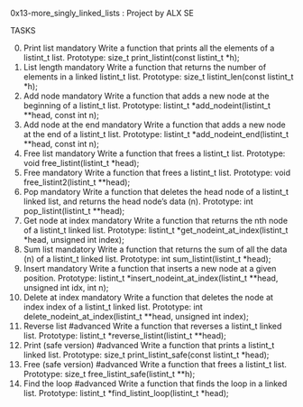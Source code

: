 0x13-more_singly_linked_lists : Project by ALX SE

TASKS

0. Print list
mandatory
Write a function that prints all the elements of a listint_t list.
Prototype: size_t print_listint(const listint_t *h);
1. List length
mandatory
Write a function that returns the number of elements in a linked listint_t list.
Prototype: size_t listint_len(const listint_t *h);
2. Add node
mandatory
Write a function that adds a new node at the beginning of a listint_t list.
Prototype: listint_t *add_nodeint(listint_t **head, const int n);
3. Add node at the end
mandatory
Write a function that adds a new node at the end of a listint_t list.
Prototype: listint_t *add_nodeint_end(listint_t **head, const int n);
4. Free list
mandatory
Write a function that frees a listint_t list.
Prototype: void free_listint(listint_t *head);
5. Free
mandatory
Write a function that frees a listint_t list.
Prototype: void free_listint2(listint_t **head);
6. Pop
mandatory
Write a function that deletes the head node of a listint_t linked list, and returns the head node’s data (n).
Prototype: int pop_listint(listint_t **head);
7. Get node at index
mandatory
Write a function that returns the nth node of a listint_t linked list.
Prototype: listint_t *get_nodeint_at_index(listint_t *head, unsigned int index);
8. Sum list
mandatory
Write a function that returns the sum of all the data (n) of a listint_t linked list.
Prototype: int sum_listint(listint_t *head);
9. Insert
mandatory
Write a function that inserts a new node at a given position.
Prototype: listint_t *insert_nodeint_at_index(listint_t **head, unsigned int idx, int n);
10. Delete at index
mandatory
Write a function that deletes the node at index index of a listint_t linked list.
Prototype: int delete_nodeint_at_index(listint_t **head, unsigned int index);
11. Reverse list
#advanced
Write a function that reverses a listint_t linked list.
Prototype: listint_t *reverse_listint(listint_t **head);
12. Print (safe version)
#advanced
Write a function that prints a listint_t linked list.
Prototype: size_t print_listint_safe(const listint_t *head);
13. Free (safe version)
#advanced
Write a function that frees a listint_t list.
Prototype: size_t free_listint_safe(listint_t **h);
14. Find the loop
#advanced
Write a function that finds the loop in a linked list.
Prototype: listint_t *find_listint_loop(listint_t *head);

